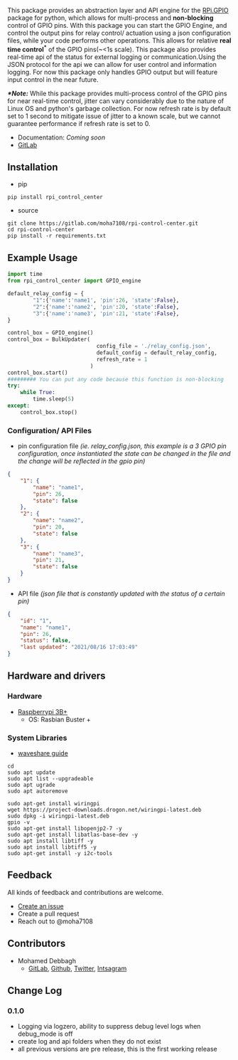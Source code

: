 This package provides an abstraction layer and API engine for the [RPi.GPIO](https://pypi.org/project/RPi.GPIO/) package for python, which allows for multi-process and **non-blocking** control of GPIO pins.
With this package you can start the GPIO Engine, and control the output pins for relay control/ actuation using a json configuration files, while your code performs other
operations. This allows for relative __real time control<sup>*</sup>__ of the GPIO pins(~<1s scale). This package also provides real-time api of the status for external logging or
communication.Using the JSON protocol for the api we can allow for user control and information logging. For now this package only handles GPIO output but will feature
input control in the near future.

___*Note:___ While this package provides multi-process control of the GPIO pins for near real-time control, jitter can vary considerably due to the nature of Linux OS and
python's garbage collection. For now refresh rate is by default set to 1 second to mitigate issue of jitter to a known scale, but we cannot guarantee performance if  refresh rate is set to 0.

- Documentation: *Coming soon*
- [GitLab](https://gitlab.com/moha7108/rpi-control-center)

## Installation

- pip
```shell
pip install rpi_control_center
```
- source
```shell
git clone https://gitlab.com/moha7108/rpi-control-center.git
cd rpi-control-center
pip install -r requirements.txt
```

## Example Usage

```python
import time
from rpi_control_center import GPIO_engine

default_relay_config = {
        "1":{'name':'name1', 'pin':26, 'state':False},
        "2":{'name':'name2', 'pin':20, 'state':False},
        "3":{'name':'name3', 'pin':21, 'state':False},
}

control_box = GPIO_engine()
control_box = BulkUpdater(
                            config_file = './relay_config.json',
                            default_config = default_relay_config,
                            refresh_rate = 1
                          )
control_box.start()
######### You can put any code because this function is non-blocking
try:
    while True:
        time.sleep(5)
except:
    control_box.stop()
```

### Configuration/ API Files
- pin configuration file _(ie. relay_config.json, this example is a 3 GPIO pin configuration, once instantiated the state can be changed in the file and the change will be reflected in the gpio pin)_
```json
{
    "1": {
        "name": "name1",
        "pin": 26,
        "state": false
    },
    "2": {
        "name": "name2",
        "pin": 20,
        "state": false
    },
    "3": {
        "name": "name3",
        "pin": 21,
        "state": false
    }
}
```

- API file _(json file that is constantly updated with the status of a certain pin)_
```json
{
    "id": "1",
    "name": "name1",
    "pin": 26,
    "status": false,
    "last updated": "2021/08/16 17:03:49"
}
```

## Hardware and drivers

### Hardware

- [Raspberrypi 3B+](https://www.raspberrypi.org/products/raspberry-pi-3-model-b/)
  - OS: Rasbian Buster +

### System Libraries

- [waveshare guide](https://www.waveshare.com/wiki/Libraries_Installation_for_RPi)

``` shell
cd
sudo apt update
sudo apt list --upgradeable
sudo apt ugrade
sudo apt autoremove

sudo apt-get install wiringpi
wget https://project-downloads.drogon.net/wiringpi-latest.deb
sudo dpkg -i wiringpi-latest.deb
gpio -v
sudo apt-get install libopenjp2-7 -y
sudo apt-get install libatlas-base-dev -y
sudo apt install libtiff -y
sudo apt install libtiff5 -y
sudo apt-get install -y i2c-tools
```

## Feedback

All kinds of feedback and contributions are welcome.

- [Create an issue](https://gitlab.com/moha7108/rpi-control-center/-/issues)
- Create a pull request
- Reach out to @moha7108

## Contributors

- Mohamed Debbagh
  - [GitLab](https://gitlab.com/moha7108/), [Github](https://github.com/moha7108/), [Twitter](https://twitter.com/moha7108), [Intsagram](https://www.instagram.com/moha7108/)

## Change Log

### 0.1.0
- Logging via logzero, ability to suppress debug level logs when debug_mode is off
- create log and api folders when they do not exist
- all previous versions are pre release, this is the first working release
